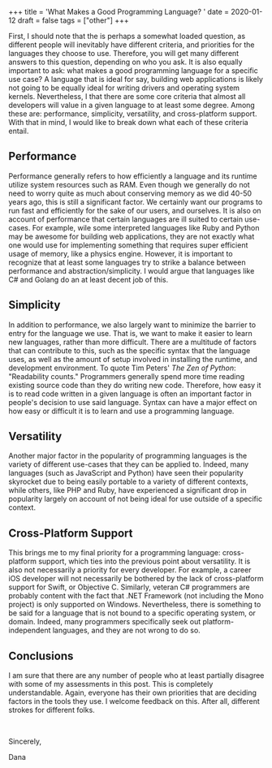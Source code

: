 +++
title = 'What Makes a Good Programming Language? '
date = 2020-01-12
draft = false
tags = ["other"] 
+++

First, I should note that the is perhaps a somewhat loaded question, as 
different people will inevitably have different criteria, and priorities 
for the languages they choose to use. Therefore, you will get many different
answers to this question, depending on who you ask. It is also equally
important to ask: what makes a good programming language for a specific use
case? A language that is ideal for say, building web applications is likely
not going to be equally ideal for writing drivers and operating system
kernels. Nevertheless, I that there are some core criteria that almost all
developers will value in a given language to at least some degree. Among
these are: performance, simplicity, versatility, and cross-platform support.
With that in mind, I would like to break down what each of these criteria 
entail.   

## Performance

Performance generally refers to how efficiently a language and its runtime
utilize system resources such as RAM. Even though we generally do not need 
to worry quite as much about conserving memory as we did 40-50 years ago,
this is still a significant factor. We certainly want our programs to run
fast and efficiently for the sake of our users, and ourselves. It is also
on account of performance that certain languages are ill suited to certain
use-cases. For example, wile some interpreted languages like Ruby and 
Python may be awesome for building web applications, they are not exactly
what one would use for implementing something that requires super efficient
usage of memory, like a physics engine. However, it is important to recognize
that at least some languages try to strike a balance between performance and 
abstraction/simplicity. I would argue that languages like C# and Golang do
an at least decent job of this.

## Simplicity

In addition to performance, we also largely want to minimize the barrier to 
entry for the language we use. That is, we want to make it easier to learn
new languages, rather than more difficult. There are a multitude of factors
that can contribute to this, such as the specific syntax that the language
uses, as well as the amount of setup involved in installing the runtime, and
development environment. To quote Tim Peters' *The Zen of Python*: "Readability
counts." Programmers generally spend more time reading existing source code
than they do writing new code. Therefore, how easy it is to read code written
in a given language is often an important factor in people's decision to use 
said language. Syntax can have a major effect on how easy or difficult it is
to learn and use a programming language.

## Versatility

Another major factor in the popularity of programming languages is the variety
of different use-cases that they can be applied to. Indeed, many languages
(such as JavaScript and Python) have seen their popularity skyrocket due to
being easily portable to a variety of different contexts, while others, like
PHP and Ruby, have experienced a significant drop in popularity largely on
account of not being ideal for use outside of a specific context.

## Cross-Platform Support

This brings me to my final priority for a programming language: cross-platform
support, which ties into the previous point about versatility. It is also not
necessarily a priority for every developer. For example, a career iOS developer
will not necessarily be bothered by the lack of cross-platform support for 
Swift, or Objective C. Similarly, veteran C# programmers are probably content
with the fact that .NET Framework (not including the Mono project) is only 
supported on Windows. Nevertheless, there is something to be said for a
language that is not bound to a specific operating system, or domain. Indeed,
many programmers specifically seek out platform-independent languages, and 
they are not wrong to do so.

## Conclusions

I am sure that there are any number of people who at least partially disagree
with some of my assessments in this post. This is completely understandable.
Again, everyone has their own priorities that are deciding factors in the 
tools they use. I welcome feedback on this. After all, different strokes for
different folks.

<br>


Sincerely,

Dana


<br>